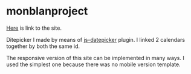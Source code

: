 # monblanproject

[Here](https://dimariabovol.github.io/monblanproject/) is link to the site.

Ditepicker I made by means of [js-datepicker](https://www.npmjs.com/package/js-datepicker) plugin. I linked 2 calendars together by both the same id.

The responsive version of this site can be implemented in many ways. I used the simplest one because there was no mobile version template.